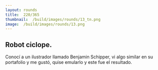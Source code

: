 ```yaml
---
layout:	rounds
title:	220/365
thumbnail:	/build/images/rounds/13_tn.png
image:	/build/images/rounds/13.png
---
```



##	Robot ciclope.
Conocí a un ilustrador llamado Benjamin Schipper, vi algo similar en su portafolio y me gustó, quise emularlo y este fue el resultado.
